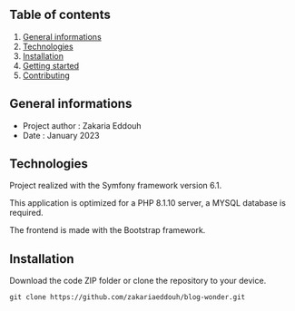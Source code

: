 ## Table of contents

1. [General informations](#general-informations)
2. [Technologies](#technologies)
3. [Installation](#installation)
4. [Getting started](#getting-started)
5. [Contributing](#contributing)

## General informations

- Project author : Zakaria Eddouh
- Date : January 2023

## Technologies

Project realized with the Symfony framework version 6.1.

This application is optimized for a PHP 8.1.10 server, a MYSQL database is required.

The frontend is made with the Bootstrap framework.

## Installation

Download the code ZIP folder or clone the repository to your device.

```text
git clone https://github.com/zakariaeddouh/blog-wonder.git
```